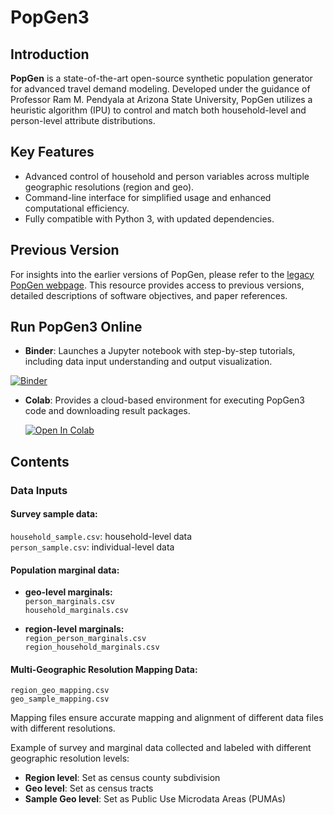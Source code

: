 # PopGen3

## Introduction

**PopGen** is a state-of-the-art open-source synthetic population generator for advanced travel demand modeling. Developed under the guidance of Professor Ram M. Pendyala at Arizona State University, PopGen utilizes a heuristic algorithm (IPU) to control and match both household-level and person-level attribute distributions.

## Key Features

- Advanced control of household and person variables across multiple geographic resolutions (region and geo).
- Command-line interface for simplified usage and enhanced computational efficiency.
- Fully compatible with Python 3, with updated dependencies.
  
## Previous Version
For insights into the earlier versions of PopGen, please refer to the [legacy PopGen webpage](https://www.mobilityanalytics.org/popgen.html). This resource provides access to previous versions, detailed descriptions of software objectives, and paper references.

## Run PopGen3 Online
- **Binder**: Launches a Jupyter notebook with step-by-step tutorials, including data input understanding and output visualization.
  
[![Binder](https://mybinder.org/badge_logo.svg)](https://mybinder.org/v2/gh/tomnetutc/PopGen3/main?filepath=popgen_learning%2Fpopgen_learning.ipynb)

- **Colab**: Provides a cloud-based environment for executing PopGen3 code and downloading result packages.

   [![Open In Colab](https://colab.research.google.com/assets/colab-badge.svg)](https://colab.research.google.com/drive/1j1Stb8IA8OfaoPRh232kId8hqi3dUtur?usp=sharing)



## Contents

### Data Inputs

#### Survey sample data:
  `household_sample.csv`: household-level data  
  `person_sample.csv`: individual-level data

#### Population marginal data:

- **geo-level marginals:**  
     `person_marginals.csv`  
     `household_marginals.csv`  

- **region-level marginals:**  
  `region_person_marginals.csv`  
  `region_household_marginals.csv`  

#### Multi-Geographic Resolution Mapping Data:

  `region_geo_mapping.csv`  
  `geo_sample_mapping.csv`

Mapping files ensure accurate mapping and alignment of different data files with different resolutions. 

Example of survey and marginal data collected and labeled with different geographic resolution levels:

- **Region level**: Set as census county subdivision
- **Geo level**: Set as census tracts
- **Sample Geo level**: Set as Public Use Microdata Areas (PUMAs)



